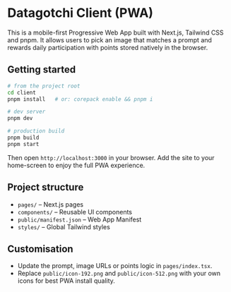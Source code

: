 # Datagotchi Client (PWA)

This is a mobile-first Progressive Web App built with Next.js, Tailwind CSS and pnpm. It allows users to pick an image that matches a prompt and rewards daily participation with points stored natively in the browser.

## Getting started

```bash
# from the project root
cd client
pnpm install   # or: corepack enable && pnpm i

# dev server
pnpm dev

# production build
pnpm build
pnpm start
```

Then open `http://localhost:3000` in your browser. Add the site to your home-screen to enjoy the full PWA experience.

## Project structure

- `pages/` – Next.js pages
- `components/` – Reusable UI components
- `public/manifest.json` – Web App Manifest
- `styles/` – Global Tailwind styles

## Customisation

- Update the prompt, image URLs or points logic in `pages/index.tsx`.
- Replace `public/icon-192.png` and `public/icon-512.png` with your own icons for best PWA install quality.
